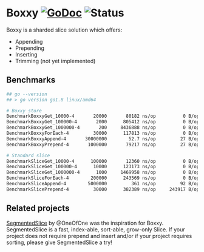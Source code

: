 # Boxxy [![GoDoc](https://godoc.org/github.com/itsmontoya/boxxy?status.svg)](https://godoc.org/github.com/itsmontoya/boxxy) ![Status](https://img.shields.io/badge/status-alpha-red.svg)

Boxxy is a sharded slice solution which offers:
- Appending
- Prepending
- Inserting
- Trimming (not yet implemented)

## Benchmarks
```bash
## go --version
## > go version go1.8 linux/amd64

# Boxxy store
BenchmarkBoxxyGet_10000-4       20000       80182 ns/op          0 B/op    0 allocs/op
BenchmarkBoxxyGet_100000-4       2000      805412 ns/op          0 B/op    0 allocs/op
BenchmarkBoxxyGet_1000000-4       200     8436888 ns/op          0 B/op    0 allocs/op
BenchmarkBoxxyForEach-4         30000      117813 ns/op          0 B/op    0 allocs/op
BenchmarkBoxxyAppend-4       30000000        52.7 ns/op         27 B/op    1 allocs/op
BenchmarkBoxxyPrepend-4       1000000       79217 ns/op         27 B/op    1 allocs/op

# Standard slice
BenchmarkSliceGet_10000-4      100000       12360 ns/op          0 B/op    0 allocs/op
BenchmarkSliceGet_100000-4      10000      123173 ns/op          0 B/op    0 allocs/op
BenchmarkSliceGet_1000000-4      1000     1469958 ns/op          0 B/op    0 allocs/op
BenchmarkSliceForEach-4        200000      243569 ns/op          0 B/op    0 allocs/op
BenchmarkSliceAppend-4        5000000         361 ns/op         92 B/op    1 allocs/op
BenchmarkSlicePrepend-4         30000      382389 ns/op     243917 B/op    3 allocs/op
```

## Related projects
[SegmentedSlice](https://github.com/OneOfOne/segmentedSlice) by @OneOfOne was the inspiration for Boxxy. SegmentedSlice is a fast, index-able, sort-able, grow-only Slice. If your project does not require prepend and insert and/or if your project requires sorting, please give SegmentedSlice a try!

